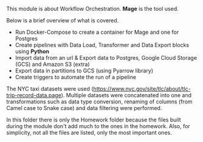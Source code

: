 This module is about Workflow Orchestration. **Mage** is the tool used.

Below is a brief overview of what is covered.

- Run Docker-Compose to create a container for Mage and one for Postgres
- Create pipelines with Data Load, Transformer and Data Export blocks using **Python**
- Import data from an url & Export data to Postgres, Google Cloud Storage (GCS) and Amazon S3 (extra)
- Export data in partitions to GCS (using Pyarrow library)
- Create triggers to automate the run of a pipeline

The NYC taxi datasets were used (https://www.nyc.gov/site/tlc/about/tlc-trip-record-data.page). Multiple datasets were concatenated into one and transformations such as data type conversion, renaming of columns (from Camel case to Snake case) and data filtering were performed.

In this folder there is only the Homework folder because the files built during the module don't add much to the ones in the homework. Also, for simplicity, not all the files are listed, only the most important ones.
